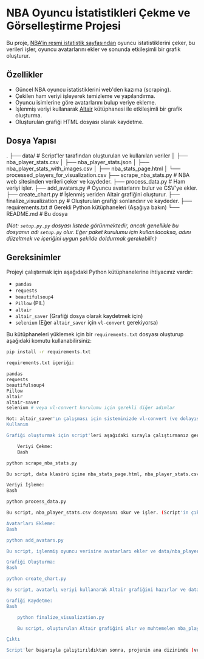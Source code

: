 
# NBA Oyuncu İstatistikleri Çekme ve Görselleştirme Projesi

Bu proje, [NBA'in resmi istatistik sayfasından](https://www.nba.com/stats/players/traditional) oyuncu istatistiklerini çeker, bu verileri işler, oyuncu avatarlarını ekler ve sonunda etkileşimli bir grafik oluşturur.

## Özellikler

-   Güncel NBA oyuncu istatistiklerini web'den kazıma (scraping).
-   Çekilen ham veriyi işleyerek temizleme ve yapılandırma.
-   Oyuncu isimlerine göre avatarlarını bulup veriye ekleme.
-   İşlenmiş veriyi kullanarak [Altair](https://altair-viz.github.io/) kütüphanesi ile etkileşimli bir grafik oluşturma.
-   Oluşturulan grafiği HTML dosyası olarak kaydetme.

## Dosya Yapısı

.
├── data/                     # Script'ler tarafından oluşturulan ve kullanılan veriler
│   ├── nba_player_stats.csv
│   ├── nba_player_stats.json
│   ├── nba_player_stats_with_images.csv
│   ├── nba_stats_page.html
│   └── processed_players_for_visualization.csv
├── scrape_nba_stats.py       # NBA web sitesinden verileri çeker ve kaydeder.
├── process_data.py           # Ham veriyi işler.
├── add_avatars.py            # Oyuncu avatarlarını bulur ve CSV'ye ekler.
├── create_chart.py           # İşlenmiş veriden Altair grafiğini oluşturur.
├── finalize_visualization.py # Oluşturulan grafiği sonlandırır ve kaydeder.
├── requirements.txt          # Gerekli Python kütüphaneleri (Aşağıya bakın)
└── README.md                 # Bu dosya


*(Not: `setup.py.py` dosyası listede görünmektedir, ancak genellikle bu dosyanın adı `setup.py` olur. Eğer paket kurulumu için kullanılacaksa, adını düzeltmek ve içeriğini uygun şekilde doldurmak gerekebilir.)*

## Gereksinimler

Projeyi çalıştırmak için aşağıdaki Python kütüphanelerine ihtiyacınız vardır:

-   `pandas`
-   `requests`
-   `beautifulsoup4`
-   `Pillow` (PIL)
-   `altair`
-   `altair_saver` (Grafiği dosya olarak kaydetmek için)
-   `selenium` (Eğer `altair_saver` için `vl-convert` gerekiyorsa)

Bu kütüphaneleri yüklemek için bir `requirements.txt` dosyası oluşturup aşağıdaki komutu kullanabilirsiniz:

```bash
pip install -r requirements.txt

requirements.txt içeriği:

pandas
requests
beautifulsoup4
Pillow
altair
altair-saver
selenium # veya vl-convert kurulumu için gerekli diğer adımlar

Not: altair_saver'ın çalışması için sisteminizde vl-convert (ve dolayısıyla Node.js) veya selenium (ve bir webdriver) kurulu olması gerekebilir. Kurulum detayları için Altair Saver dokümantasyonuna bakınız.
Kullanım

Grafiği oluşturmak için script'leri aşağıdaki sırayla çalıştırmanız gerekmektedir:

    Veriyi Çekme:
    Bash

python scrape_nba_stats.py

Bu script, data klasörü içine nba_stats_page.html, nba_player_stats.csv ve nba_player_stats.json dosyalarını oluşturur/günceller.

Veriyi İşleme:
Bash

python process_data.py

Bu script, nba_player_stats.csv dosyasını okur ve işler. (Script'in çıktıyı nereye kaydettiğini kontrol edin, muhtemelen üzerine yazar veya yeni bir dosya oluşturur).

Avatarları Ekleme:
Bash

python add_avatars.py

Bu script, işlenmiş oyuncu verisine avatarları ekler ve data/nba_player_stats_with_images.csv dosyasını oluşturur/günceller.

Grafiği Oluşturma:
Bash

python create_chart.py

Bu script, avatarlı veriyi kullanarak Altair grafiğini hazırlar ve data/processed_players_for_visualization.csv gibi bir ara dosya oluşturabilir.

Grafiği Kaydetme:
Bash

    python finalize_visualization.py

    Bu script, oluşturulan Altair grafiğini alır ve muhtemelen nba_player_stats_visualization.html (veya benzer bir isimde) bir HTML dosyası olarak kaydeder.

Çıktı

Script'ler başarıyla çalıştırıldıktan sonra, projenin ana dizininde (veya finalize_visualization.py script'inde belirtilen yerde) nba_player_stats_visualization.html gibi bir HTML dosyası bulacaksınız. Bu dosya, oyuncu istatistiklerini gösteren etkileşimli grafiği içerir.
